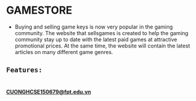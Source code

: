 # GAMESTORE
* Buying and selling game keys is now very popular in the gaming community. The website that sellsgames is created to help the gaming community stay up to date with the latest paid games at attractive promotional prices. At the same time, the website will contain the latest articles on many different game genres.
## `Features:`
#

#### CUONGHCSE150679@fpt.edu.vn

